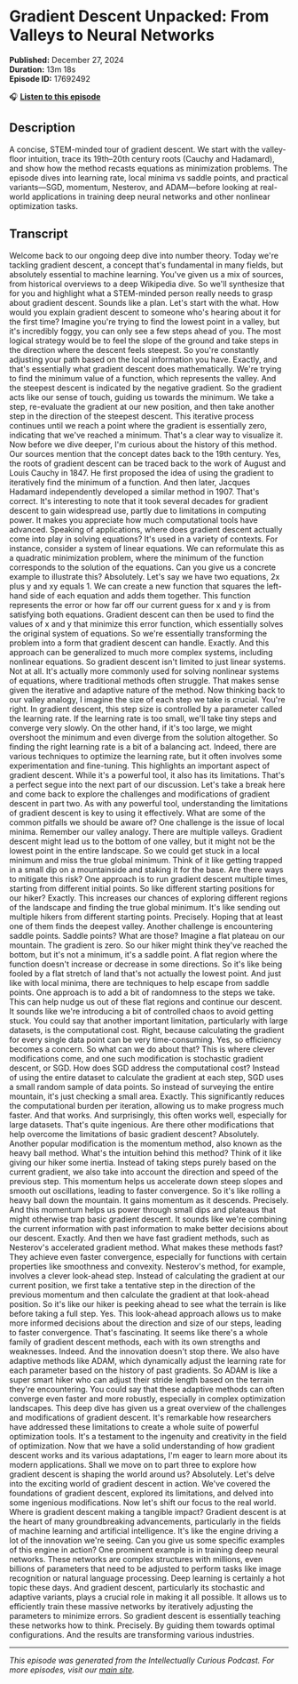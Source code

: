 # Gradient Descent Unpacked: From Valleys to Neural Networks

**Published:** December 27, 2024  
**Duration:** 13m 18s  
**Episode ID:** 17692492

🎧 **[Listen to this episode](https://intellectuallycurious.buzzsprout.com/2529712/episodes/17692492-gradient-descent-unpacked-from-valleys-to-neural-networks)**

## Description

A concise, STEM-minded tour of gradient descent. We start with the valley-floor intuition, trace its 19th–20th century roots (Cauchy and Hadamard), and show how the method recasts equations as minimization problems. The episode dives into learning rate, local minima vs saddle points, and practical variants—SGD, momentum, Nesterov, and ADAM—before looking at real-world applications in training deep neural networks and other nonlinear optimization tasks.

## Transcript

Welcome back to our ongoing deep dive into number theory. Today we're tackling gradient descent, a concept that's fundamental in many fields, but absolutely essential to machine learning. You've given us a mix of sources, from historical overviews to a deep Wikipedia dive. So we'll synthesize that for you and highlight what a STEM-minded person really needs to grasp about gradient descent. Sounds like a plan. Let's start with the what. How would you explain gradient descent to someone who's hearing about it for the first time? Imagine you're trying to find the lowest point in a valley, but it's incredibly foggy, you can only see a few steps ahead of you. The most logical strategy would be to feel the slope of the ground and take steps in the direction where the descent feels steepest. So you're constantly adjusting your path based on the local information you have. Exactly, and that's essentially what gradient descent does mathematically. We're trying to find the minimum value of a function, which represents the valley. And the steepest descent is indicated by the negative gradient. So the gradient acts like our sense of touch, guiding us towards the minimum. We take a step, re-evaluate the gradient at our new position, and then take another step in the direction of the steepest descent. This iterative process continues until we reach a point where the gradient is essentially zero, indicating that we've reached a minimum. That's a clear way to visualize it. Now before we dive deeper, I'm curious about the history of this method. Our sources mention that the concept dates back to the 19th century. Yes, the roots of gradient descent can be traced back to the work of August and Louis Cauchy in 1847. He first proposed the idea of using the gradient to iteratively find the minimum of a function. And then later, Jacques Hadamard independently developed a similar method in 1907. That's correct. It's interesting to note that it took several decades for gradient descent to gain widespread use, partly due to limitations in computing power. It makes you appreciate how much computational tools have advanced. Speaking of applications, where does gradient descent actually come into play in solving equations? It's used in a variety of contexts. For instance, consider a system of linear equations. We can reformulate this as a quadratic minimization problem, where the minimum of the function corresponds to the solution of the equations. Can you give us a concrete example to illustrate this? Absolutely. Let's say we have two equations, 2x plus y and xy equals 1. We can create a new function that squares the left-hand side of each equation and adds them together. This function represents the error or how far off our current guess for x and y is from satisfying both equations. Gradient descent can then be used to find the values of x and y that minimize this error function, which essentially solves the original system of equations. So we're essentially transforming the problem into a form that gradient descent can handle. Exactly. And this approach can be generalized to much more complex systems, including nonlinear equations. So gradient descent isn't limited to just linear systems. Not at all. It's actually more commonly used for solving nonlinear systems of equations, where traditional methods often struggle. That makes sense given the iterative and adaptive nature of the method. Now thinking back to our valley analogy, I imagine the size of each step we take is crucial. You're right. In gradient descent, this step size is controlled by a parameter called the learning rate. If the learning rate is too small, we'll take tiny steps and converge very slowly. On the other hand, if it's too large, we might overshoot the minimum and even diverge from the solution altogether. So finding the right learning rate is a bit of a balancing act. Indeed, there are various techniques to optimize the learning rate, but it often involves some experimentation and fine-tuning. This highlights an important aspect of gradient descent. While it's a powerful tool, it also has its limitations. That's a perfect segue into the next part of our discussion. Let's take a break here and come back to explore the challenges and modifications of gradient descent in part two. As with any powerful tool, understanding the limitations of gradient descent is key to using it effectively. What are some of the common pitfalls we should be aware of? One challenge is the issue of local minima. Remember our valley analogy. There are multiple valleys. Gradient descent might lead us to the bottom of one valley, but it might not be the lowest point in the entire landscape. So we could get stuck in a local minimum and miss the true global minimum. Think of it like getting trapped in a small dip on a mountainside and staking it for the base. Are there ways to mitigate this risk? One approach is to run gradient descent multiple times, starting from different initial points. So like different starting positions for our hiker? Exactly. This increases our chances of exploring different regions of the landscape and finding the true global minimum. It's like sending out multiple hikers from different starting points. Precisely. Hoping that at least one of them finds the deepest valley. Another challenge is encountering saddle points. Saddle points? What are those? Imagine a flat plateau on our mountain. The gradient is zero. So our hiker might think they've reached the bottom, but it's not a minimum, it's a saddle point. A flat region where the function doesn't increase or decrease in some directions. So it's like being fooled by a flat stretch of land that's not actually the lowest point. And just like with local minima, there are techniques to help escape from saddle points. One approach is to add a bit of randomness to the steps we take. This can help nudge us out of these flat regions and continue our descent. It sounds like we're introducing a bit of controlled chaos to avoid getting stuck. You could say that another important limitation, particularly with large datasets, is the computational cost. Right, because calculating the gradient for every single data point can be very time-consuming. Yes, so efficiency becomes a concern. So what can we do about that? This is where clever modifications come, and one such modification is stochastic gradient descent, or SGD. How does SGD address the computational cost? Instead of using the entire dataset to calculate the gradient at each step, SGD uses a small random sample of data points. So instead of surveying the entire mountain, it's just checking a small area. Exactly. This significantly reduces the computational burden per iteration, allowing us to make progress much faster. And that works. And surprisingly, this often works well, especially for large datasets. That's quite ingenious. Are there other modifications that help overcome the limitations of basic gradient descent? Absolutely. Another popular modification is the momentum method, also known as the heavy ball method. What's the intuition behind this method? Think of it like giving our hiker some inertia. Instead of taking steps purely based on the current gradient, we also take into account the direction and speed of the previous step. This momentum helps us accelerate down steep slopes and smooth out oscillations, leading to faster convergence. So it's like rolling a heavy ball down the mountain. It gains momentum as it descends. Precisely. And this momentum helps us power through small dips and plateaus that might otherwise trap basic gradient descent. It sounds like we're combining the current information with past information to make better decisions about our descent. Exactly. And then we have fast gradient methods, such as Nesterov's accelerated gradient method. What makes these methods fast? They achieve even faster convergence, especially for functions with certain properties like smoothness and convexity. Nesterov's method, for example, involves a clever look-ahead step. Instead of calculating the gradient at our current position, we first take a tentative step in the direction of the previous momentum and then calculate the gradient at that look-ahead position. So it's like our hiker is peeking ahead to see what the terrain is like before taking a full step. Yes. This look-ahead approach allows us to make more informed decisions about the direction and size of our steps, leading to faster convergence. That's fascinating. It seems like there's a whole family of gradient descent methods, each with its own strengths and weaknesses. Indeed. And the innovation doesn't stop there. We also have adaptive methods like ADAM, which dynamically adjust the learning rate for each parameter based on the history of past gradients. So ADAM is like a super smart hiker who can adjust their stride length based on the terrain they're encountering. You could say that these adaptive methods can often converge even faster and more robustly, especially in complex optimization landscapes. This deep dive has given us a great overview of the challenges and modifications of gradient descent. It's remarkable how researchers have addressed these limitations to create a whole suite of powerful optimization tools. It's a testament to the ingenuity and creativity in the field of optimization. Now that we have a solid understanding of how gradient descent works and its various adaptations, I'm eager to learn more about its modern applications. Shall we move on to part three to explore how gradient descent is shaping the world around us? Absolutely. Let's delve into the exciting world of gradient descent in action. We've covered the foundations of gradient descent, explored its limitations, and delved into some ingenious modifications. Now let's shift our focus to the real world. Where is gradient descent making a tangible impact? Gradient descent is at the heart of many groundbreaking advancements, particularly in the fields of machine learning and artificial intelligence. It's like the engine driving a lot of the innovation we're seeing. Can you give us some specific examples of this engine in action? One prominent example is in training deep neural networks. These networks are complex structures with millions, even billions of parameters that need to be adjusted to perform tasks like image recognition or natural language processing. Deep learning is certainly a hot topic these days. And gradient descent, particularly its stochastic and adaptive variants, plays a crucial role in making it all possible. It allows us to efficiently train these massive networks by iteratively adjusting the parameters to minimize errors. So gradient descent is essentially teaching these networks how to think. Precisely. By guiding them towards optimal configurations. And the results are transforming various industries.

---
*This episode was generated from the Intellectually Curious Podcast. For more episodes, visit our [main site](https://intellectuallycurious.buzzsprout.com).*
